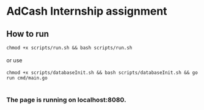 # AdCash Internship assignment

## How to run

` chmod +x scripts/run.sh && bash scripts/run.sh ` <br /> <br />
or use  <br />
<br />
` chmod +x scripts/databaseInit.sh && bash scripts/databaseInit.sh && go run cmd/main.go ` <br /> <br />

### The page is running on localhost:8080.
